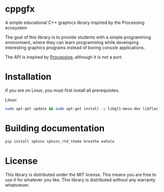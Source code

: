 # cppgfx

A simple educational C++ graphics library inspired by the Processing ecosystem

The goal of this library is to provide students with a simple programming environment, where they can learn programming while developing interesting graphics programs instead of boring console applications.

The API is inspired by [Processing](https://processing.org/), although it is not a port.

# Installation

If you are on Linux, you must first install all prerequisites.

Linux:
```bash
sudo apt-get update && sudo apt-get install -y libgl1-mesa-dev libflac-dev libogg-dev libvorbis-dev xorg libfreetype-dev libxrandr-dev libopenal-dev libudev-dev doxygen
```

# Building documentation

```bash
pip install sphinx sphinx_rtd_theme breathe exhale
```

# License

This library is distributed under the MIT license. This means you are free to use it for whatever you like.
This library is distributed without any warranty whatsoever.
